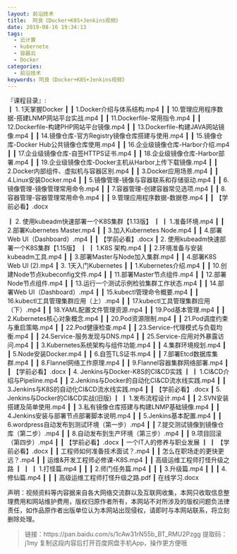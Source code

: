 ```yaml
---
layout: 前沿技术
title:  阿良《Docker+K8S+Jenkins视频》
date: 2019-08-16 19:34:13
tags:
  - 云计算
  - kubernete
  - 容器云
  - Docker
categories:
  - 前沿技术
keywords: 阿良《Docker+K8S+Jenkins视频》
---
```

『课程目录』:  
┃  1. 1天掌握Docker
┃  ┃  1.Docker介绍与体系结构.mp4
┃  ┃  10.管理应用程序数据-搭建LNMP网站平台实战.mp4
┃  ┃  11.Dockerfile-常用指令.mp4
┃  ┃  12.Dockerfile-构建PHP网站平台镜像.mp4
┃  ┃  13.Dockerfile-构建JAVA网站镜像.mp4
┃  ┃  14.镜像仓库-官方Registry镜像仓库搭建与使用.mp4
┃  ┃  15.镜像仓库-Docker Hub公共镜像仓库使用.mp4
┃  ┃  16.企业级镜像仓库-Harbor介绍.mp4
┃  ┃  17.企业级镜像仓库-自签HTTPS证书.mp4
┃  ┃  18.企业级镜像仓库-Harbor部署.mp4
┃  ┃  19.企业级镜像仓库-Docker主机从Harbor上传下载镜像.mp4
┃  ┃  2.Docker内部组件、虚拟机与容器区别.mp4
┃  ┃  3.Docker应用场景.mp4
┃  ┃  4.Linux安装Docker.mp4
┃  ┃  5.镜像管理-镜像与容器联系和存储驱动.mp4
┃  ┃  6.镜像管理-镜像管理常用命令.mp4
┃  ┃  7.容器管理-创建容器常见选项.mp4
┃  ┃  8.容器管理-容器管理常用命令.mp4
┃  ┃  9.管理应用程序数据-数据卷.mp4
┃  ┃  【学前必看】.docx
<!-- more --> 
┃  2. 使用kubeadm快速部署一个K8S集群【1.13版】
┃  ┃  1.准备环境.mp4
┃  ┃  2.部署Kubernetes Master.mp4
┃  ┃  3.加入Kubernetes Node.mp4
┃  ┃  4.部署Web UI（Dashboard）.mp4
┃  ┃  【学前必看】.docx
┃  2. 使用kubeadm快速部署一个K8S集群【1.15版】
┃  ┃  1.K8S 架构.mp4
┃  ┃  2.环境准备与安装kubeadm工具.mp4
┃  ┃  3.部署Master与Node加入集群.mp4
┃  ┃  4.部署K8S Web UI (2).mp4
┃  3. 1天入门Kubernetes
┃  ┃  1.Kubernetes介绍.mp4
┃  ┃  10.创建Node节点kubeconfig文件.mp4
┃  ┃  11.部署Master节点组件.mp4
┃  ┃  12.部署Node节点组件.mp4
┃  ┃  13.运行一个测试示例检验集群工作状态.mp4
┃  ┃  14.部署Web UI（Dashboard）.mp4
┃  ┃  15.kubectl管理命令概要.mp4
┃  ┃  16.kubectl工具管理集群应用（上）.mp4
┃  ┃  17.kubectl工具管理集群应用（下）.mp4
┃  ┃  18.YAML配置文件管理资源.mp4
┃  ┃  19.Pod基本管理.mp4
┃  ┃  2.Kubernetes核心对象概念.mp4
┃  ┃  20.Pod资源限制.mp4
┃  ┃  21.Pod调度约束与重启策略.mp4
┃  ┃  22.Pod健康检查.mp4
┃  ┃  23.Service-代理模式与负载均衡.mp4
┃  ┃  24.Service-服务发现与DNS.mp4
┃  ┃  25.Service-应用对外暴露访问.mp4
┃  ┃  3.Kubernetes系统架构与组件功能.mp4
┃  ┃  4.集群环境规划.mp4
┃  ┃  5.Node安装Docker.mp4
┃  ┃  6.自签TLS证书.mp4
┃  ┃  7.部署Etcd数据库集群.mp4
┃  ┃  8.Flannel网络工作原理.mp4
┃  ┃  9.Flannel容器集群网络部署.mp4
┃  ┃  【学前必看】.docx
┃  4. Jenkins与Docker-K8S的CI&CD实践
┃  ┃  1.CI&CD介绍与Pipeline.mp4
┃  ┃  2.Jenkins与Docker的自动化CI&CD流水线实践.mp4
┃  ┃  3.Jenkins与K8S的自动化CI&CD流水线实践.mp4
┃  ┃  【学前必看】.docx
┃  5. Jenkins与Docker的CI&CD实战(旧版)
┃  ┃  1.发布流程设计.mp4
┃  ┃  2.SVN安装搭建及简单使用.mp4
┃  ┃  3.私有镜像仓库搭建与构建LNMP基础镜像.mp4
┃  ┃  4.Jenkins安装与部署节点部署脚本说明.mp4
┃  ┃  5.Jenkins基本配置.mp4
┃  ┃  6.wordpress自动发布到测试环境（第一步）.mp4
┃  ┃  7.提交测试镜像到镜像仓库（第二步）.mp4
┃  ┃  8.自动发布到生产环境（第三步）.mp4
┃  ┃  9.项目回滚（第四步）.mp4
┃  ┃  【学前必看】.docx
┃  一个IT人的修养与职业发展
┃  ┃  【学前必看】.docx
┃  ┃  工程师如何准备技术面试？.mp4
┃  ┃  怎么在职场走的更快更远？.mp4
┃  ┃  运维&开发工程师必修课-K8S.mp4
┃  ┃  高级运维工程师打怪升级之路
┃  ┃  ┃  1.打怪篇.mp4
┃  ┃  ┃  2.师门任务篇.mp4
┃  ┃  ┃  3.升级篇.mp4
┃  ┃  ┃  4.修仙篇.mp4
┃  ┃  ┃  高级运维工程师打怪升级之路.pdf
┃  在线学习.docx

<div class="post-copyright">
    <div class="post-copyright__author">
      <span class="post-copyright-meta">声明：视频资料等内容据来自各大网络交流群以及互联网收集，本网只收取信息整理费用和网站维护费用，版权归原作者所有，本网站不对所涉及的版权问题负法律责任，如作品原作者出版单位认为本网站出现侵权，请即时与本网站联系，将立刻删除处理。 </span>
    </div>
</div>

<blockquote class="blockquote-center">
链接：https://pan.baidu.com/s/1cAw31rN55b_BT_RMU2Pzgg 
提取码：j1my 
复制这段内容后打开百度网盘手机App，操作更方便哦
</blockquote>

